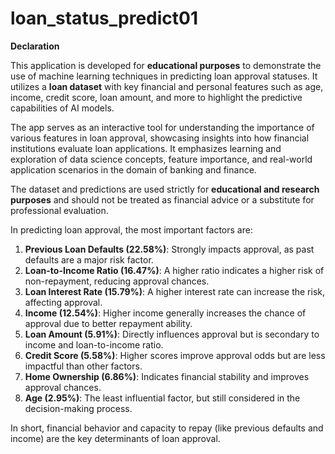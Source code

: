 # loan_status_predict01


**Declaration**  

This application is developed for **educational purposes** to demonstrate the use of machine learning techniques in predicting loan approval statuses. It utilizes a **loan dataset** with key financial and personal features such as age, income, credit score, loan amount, and more to highlight the predictive capabilities of AI models.  

The app serves as an interactive tool for understanding the importance of various features in loan approval, showcasing insights into how financial institutions evaluate loan applications. It emphasizes learning and exploration of data science concepts, feature importance, and real-world application scenarios in the domain of banking and finance.  

The dataset and predictions are used strictly for **educational and research purposes** and should not be treated as financial advice or a substitute for professional evaluation.




In predicting loan approval, the most important factors are:

1. **Previous Loan Defaults (22.58%)**: Strongly impacts approval, as past defaults are a major risk factor.
2. **Loan-to-Income Ratio (16.47%)**: A higher ratio indicates a higher risk of non-repayment, reducing approval chances.
3. **Loan Interest Rate (15.79%)**: A higher interest rate can increase the risk, affecting approval.
4. **Income (12.54%)**: Higher income generally increases the chance of approval due to better repayment ability.
5. **Loan Amount (5.91%)**: Directly influences approval but is secondary to income and loan-to-income ratio.
6. **Credit Score (5.58%)**: Higher scores improve approval odds but are less impactful than other factors.
7. **Home Ownership (6.86%)**: Indicates financial stability and improves approval chances.
8. **Age (2.95%)**: The least influential factor, but still considered in the decision-making process.

In short, financial behavior and capacity to repay (like previous defaults and income) are the key determinants of loan approval.


